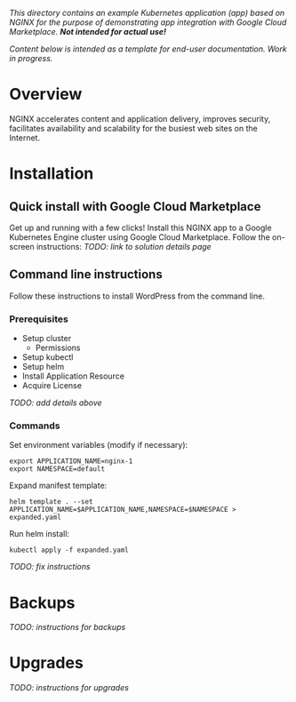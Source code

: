 *This directory contains an example Kubernetes application (app) based on
NGINX for the purpose of demonstrating app integration with
Google Cloud Marketplace. **Not intended for actual use!***

*Content below is intended as a template for end-user documentation. Work in
progress.*

# Overview

NGINX accelerates content and application delivery, improves security,
facilitates availability and scalability for the busiest web sites on the
Internet.

# Installation

## Quick install with Google Cloud Marketplace

Get up and running with a few clicks! Install this NGINX app to a Google
Kubernetes Engine cluster using Google Cloud Marketplace. Follow the on-screen
instructions:
*TODO: link to solution details page*

## Command line instructions

Follow these instructions to install WordPress from the command line.

### Prerequisites

- Setup cluster
  - Permissions
- Setup kubectl
- Setup helm
- Install Application Resource
- Acquire License

*TODO: add details above*

### Commands

Set environment variables (modify if necessary):
```
export APPLICATION_NAME=nginx-1
export NAMESPACE=default
```

Expand manifest template:
```
helm template . --set APPLICATION_NAME=$APPLICATION_NAME,NAMESPACE=$NAMESPACE > expanded.yaml
```

Run helm install:
```
kubectl apply -f expanded.yaml
```

*TODO: fix instructions*

# Backups

*TODO: instructions for backups*

# Upgrades

*TODO: instructions for upgrades*

